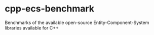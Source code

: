 # cpp-ecs-benchmark
Benchmarks of the available open-source Entity-Component-System libraries available for C++
